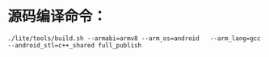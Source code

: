# 源码编译命令：
```shell
./lite/tools/build.sh --armabi=armv8 --arm_os=android   --arm_lang=gcc  --android_stl=c++_shared full_publish
```

